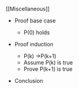 [[Miscellaneous]]
* Proof base case
	* P(0) holds

* Proof induction
	* P(k) →P(k+1)
	* Assume P(k) is true
	* Prove P(k+1) is true

* Conclusion
